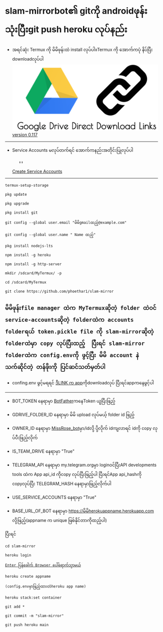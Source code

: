 #  slam-mirrorbot၏ gitကို androidဖုန််းသုံးပြီးgit push heroku လုပ်နည်း
-  အရင်ဆုံး Termux ကို မိမိဖုန်းထဲ install လုပ်ပါ။Termux ကို ​အောက်ကပုံ နိပ်ပြီး downloadလုပ်ပါ
[![](1.png)version 0.117](https://drive.google.com/uc?export=download&id=19VycS90NijIR1u_KYTumRJDu4c2xKK7P)
--------
-  Service Accounts မလုပ်တက်ရင် ​အောက်ကနည်းအတိုင်းပြုလုပ်ပါ

          ⬇️⬇️

   [Create Service Accounts](https://github.com/phoethar1/service-accounts)
---------
```
termux-setup-storage
```
```
pkg update
```
```
pkg upgrade 
```
```
pkg install git
```
```
git config --global user.email "မိမိgmailထည့်@example.com"
```
```
git config --global user.name " Name ထည့်"
```
```
pkg install nodejs-lts
```
```
npm install -g heroku
```
```
npm install -g http-server
```
```
mkdir /sdcard/MyTermux/ -p
```
```
cd /sdcard/MyTermux
```
```
git clone https://github.com/phoethar1/slam-mirror
```
`မိမိဖုန်းfile manager ထဲက MyTermuxဆိုတဲ့ folder ထဲဝင် service-accountsဆိုတဲ့ folderထဲက accounts folderရယ် token.pickle file ကို slam-mirrorဆိုတဲ့ folderထဲမှာ copy လုပ်ပြီးထည့် 
ပြီးရင် slam-mirror folderထဲက config.envကို ဖွင့်ပြီး မိမိ account နဲ သက်ဆိုင်တဲ့ တန်ဖိုးကို ပြင်ဆင်သတ်မှတ်ပါ`
--------
-  confing.env ဖွင့်မရရင် ​[ဒီLINK က app](https://www.google.com/url?sa=t&source=web&rct=j&url=https://play.google.com/store/apps/details%3Fid%3Dcom.rhmsoft.edit%26hl%3Dmy%26gl%3DUS%26referrer%3Dutm_source%253Dgoogle%2526utm_medium%253Dorganic%2526utm_term%253Dquickedit%26pcampaignid%3DAPPU_1_ovhvYZL5C4e6qtsP5cWDsA4&ved=2ahUKEwiS0uPc7NjzAhUHnWoFHeXiAOYQ5YQBegQIBhAC&sqi=2&usg=AOvVaw1CNFUinhUrTrs3FLQFv64Q)ကိုdownloadလုပ် ပြီးရင်appက​နေဖွင့်ပါ
--------
-  BOT_TOKEN ​နေရာမှာ [BotFather](https://t.me/BotFather)က​နေToken ယူပြီးဖြည့်

-  GDRIVE_FOLDER_ID ​နေရာမှာ မိမိ upload လုပ်မယ့် folder id ဖြည့်

-  OWNER_ID ​နေရာမှာ [MissRose_bot](https://t.me/MissRose_bot)မှာ/idလို့ ပို့လိုက် idကျလာရင် idကို copy လုပ်ပီးဖြည့်လိုက်

-  IS_TEAM_DRIVE ​နေရာမှာ "True"

-  TELEGRAM_API ​နေရာမှာ my.telegram.orgမှာ loginဝင်ပြီးAPI developments tools ထဲက App api_id ကိုcopy လုပ်ပြီးဖြည့်ပါ ပြီးရင်App api_hashကို copyလုပ်ပြီး TELEGRAM_HASH ​နေရာမှာဖြည့်လိုက်ပါ

-  USE_SERVICE_ACCOUNTS ​နေရာမှာ "True"

-  BASE_URL_OF_BOT ​နေရာမှာ https://မိမိherokuappname.herokuapp.com လို့ဖြည့်(appname က unique ဖြစ်နိုင်တာကိုထည့်ပါ)

ပြီးရင်

```
cd slam-mirror
```
```
heroku login
```
[`Enter ပြန်​ခေါက် Browser ​ပေါ်​ရောက်သွာမယ်`](#)

```
heroku create appname
```
`(config.envမှာဖြည့်ထားတဲheroku app name)`
```
heroku stack:set container
```
```
git add *
```
```
git commit -m "slam-mirror"
```
```
git push heroku main
```









